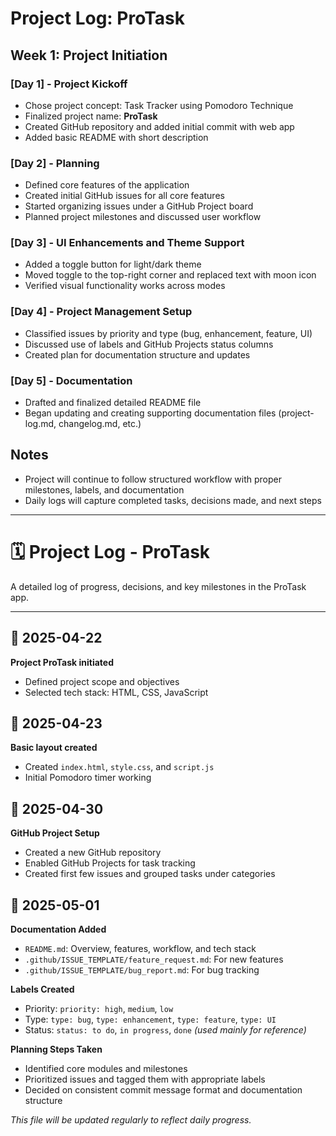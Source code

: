 # Project Log: ProTask

## Week 1: Project Initiation

### [Day 1] - Project Kickoff
- Chose project concept: Task Tracker using Pomodoro Technique
- Finalized project name: **ProTask**
- Created GitHub repository and added initial commit with web app
- Added basic README with short description

### [Day 2] - Planning
- Defined core features of the application
- Created initial GitHub issues for all core features
- Started organizing issues under a GitHub Project board
- Planned project milestones and discussed user workflow

### [Day 3] - UI Enhancements and Theme Support
- Added a toggle button for light/dark theme
- Moved toggle to the top-right corner and replaced text with moon icon
- Verified visual functionality works across modes

### [Day 4] - Project Management Setup
- Classified issues by priority and type (bug, enhancement, feature, UI)
- Discussed use of labels and GitHub Projects status columns
- Created plan for documentation structure and updates

### [Day 5] - Documentation
- Drafted and finalized detailed README file
- Began updating and creating supporting documentation files (project-log.md, changelog.md, etc.)

## Notes
- Project will continue to follow structured workflow with proper milestones, labels, and documentation
- Daily logs will capture completed tasks, decisions made, and next steps

---
# 🗓️ Project Log - ProTask

A detailed log of progress, decisions, and key milestones in the ProTask app.

---

## 📅 2025-04-22
**Project ProTask initiated**
- Defined project scope and objectives
- Selected tech stack: HTML, CSS, JavaScript

## 📅 2025-04-23
**Basic layout created**
- Created `index.html`, `style.css`, and `script.js`
- Initial Pomodoro timer working

## 📅 2025-04-30
**GitHub Project Setup**
- Created a new GitHub repository
- Enabled GitHub Projects for task tracking
- Created first few issues and grouped tasks under categories

## 📅 2025-05-01
**Documentation Added**
- `README.md`: Overview, features, workflow, and tech stack
- `.github/ISSUE_TEMPLATE/feature_request.md`: For new features
- `.github/ISSUE_TEMPLATE/bug_report.md`: For bug tracking

**Labels Created**
- Priority: `priority: high`, `medium`, `low`
- Type: `type: bug`, `type: enhancement`, `type: feature`, `type: UI`
- Status: `status: to do`, `in progress`, `done` *(used mainly for reference)*

**Planning Steps Taken**
- Identified core modules and milestones
- Prioritized issues and tagged them with appropriate labels
- Decided on consistent commit message format and documentation structure

_This file will be updated regularly to reflect daily progress._

